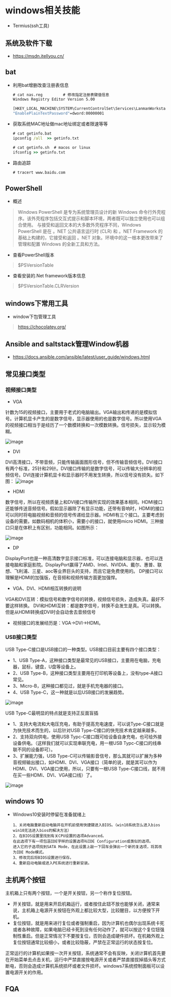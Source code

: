 # windows相关技能
- Termius(ssh工具)
## 系统及软件下载
- https://msdn.itellyou.cn/
## bat
- 利用bat增删改查注册表信息
  ``` bat
  # cat nas.reg         # 修改指定注册表键值信息
  Windows Registry Editor Version 5.00

  [HKEY_LOCAL_MACHINE\SYSTEM\CurrentControlSet\Services\LanmanWorkstation\Parameters]
  "EnablePlainTextPassword"=dword:00000001
  ```
- 获取系统MAC地址做mac地址绑定或者限速等等
  ``` bat
  # cat getinfo.bat
  ipconfig /all  >> getinfo.txt

  # cat getinfo.sh  # macos or linux
  ifconfig >> getinfo.txt
  ```
- 路由追踪
  ``` bat
  # tracert www.baidu.com
  ```
## PowerShell
- 概述
> Windows PowerShell 是专为系统管理员设计的新 Windows 命令行外壳程序。该外壳程序包括交互式提示和脚本环境，两者既可以独立使用也可以组合使用。 
与接受和返回文本的大多数外壳程序不同，Windows PowerShell 是在 。NET 公共语言运行时 (CLR) 和 。NET Framework 的基础上构建的，它接受和返回 。NET 对象。环境中的这一根本更改带来了管理和配置 Windows 的全新工具和方法。

- 查看PowerShell版本
> $PSVersionTable
- 查看安装的.Net framework版本信息
> $PSVersionTable.CLRVersion

## windows下常用工具
- window下包管理工具
> https://chocolatey.org/

## Ansible and saltstack管理Window机器
- https://docs.ansible.com/ansible/latest/user_guide/windows.html

## 常见接口类型
### 视频接口类型
- VGA

针数为15的视频接口，主要用于老式的电脑输出。VGA输出和传递的是模拟信号。计算机显卡产生的是数字信号，显示器使用的也是数字信号。所以使用VGA的视频接口相当于是经历了一个数模转换和一次模数转换。信号损失，显示较为模糊。

![image](https://github.com/mds1455975151/tools/blob/master/windows/images/01.png)
- DVI

DVI高清接口，不带音频，只能传输画面图形信号，但不传输音频信号。DVI接口有两个标准，25针和29针。DVI接口传输的是数字信号，可以传输大分辨率的视频信号。DVI连接计算机显卡和显示器时不用发生转换，所以信号没有损失。如下图：
![image](https://github.com/mds1455975151/tools/blob/master/windows/images/02.png)

- HDMI

数字信号，所以在视频质量上和DVI接口传输所实现的效果基本相同。HDMI接口还能够传送音频信号。假如显示器除了有显示功能，还带有音响时，HDMI的接口可以同时将电脑视频和音频的信号传递给显示器。HDMI有三个接口。主要考虑到设备的需要。如数码相机的体积小，需要小的接口，就使用micro HDMI。三种接口只是在体积上有区别，功能相同。如图所示：

![image](https://github.com/mds1455975151/tools/blob/master/windows/images/03.png)

- DP

DisplayPort也是一种高清数字显示接口标准，可以连接电脑和显示器，也可以连接电脑和家庭影院。DisplayPort赢得了AMD、Intel、NVIDIA、戴尔、惠普、联想、飞利浦、三星、aoc等业界巨头的支持，而且它是免费使用的。
DP接口可以理解是HDMI的加强版，在音频和视频传输方面更加强悍。

- VGA、DVI、HDMI相互转换的说明

VGA和DVI互转：模拟信号和数字信号的转换，视频信号损失，造成失真。最好不要这样转换。
DVI和HDMI互转：都是数字信号，转换不会发生是真。可以转换。但是从HDMI转换成DVI时会自动舍去音频信号

- 视频接口的发展经历是：VGA->DVI->HDMI。
### USB接口类型
USB Type-C接口是USB接口的一种类型。USB接口目前主要有四个接口类型：

- 1、USB Type-A，这种接口类型是最常见的USB接口，主要用在电脑，充电器，鼠标，键盘，U盘等设备上。
- 2、USB Type-B，这种接口类型主要用在打印机等设备上，没有type-A接口常见。
- 3、Micro-B，这种接口都见过，就是手机充电器的接口。
- 4、USB Type-C，这一种就是以后USB接口的发展趋势。

![image](https://github.com/mds1455975151/tools/blob/master/windows/images/05.png)

USB Type-C最明显的特点就是支持正反面盲插
- 1、支持大电流和大电压充电，有助于提高充电速度，可以说Type-C接口就是为快充技术而生的，以后针对USB Type-C接口的快充技术肯定越来越多。
- 2、支持双向供电，使用USB Typc-C接口既可给设备自身充电，也可给外接设备供电。（这样我们就可以实现串联充电，用一根USB Typc-C接口的线串联不同的设备即可）。
- 3、扩展能力强，USB Type-C可以传输影音信号，那么其就可以扩展为多种音视频输出接口，如HDMI、DVI、VGA接口（简单的说，就是其可以作为HDMI、DVI、VGA接口使用，所以，只要有一根USB Type-C接口线，就不用在买一些HDMI、DVI、VGA接口线）了。

![image](https://github.com/mds1455975151/tools/blob/master/windows/images/04.png)     
## windows 10
- Windows10安装时停留在准备就绪上
  ``` text
  1、关闭电脑重新启动电脑并在开机前使用快捷键进入BIOS。（win10系统怎么进入bios win10无法进入bios的解决方法）
  2、在BIOS设置里找到有关CPU设置的选项Advanced。
  在此选项下有一项包涵IDE字样的设置选项叫IDE Configuration或类似的选项。
  进入它的子选项找到SATA Mode，在此设置上敲一下回车会弹出一个新的复选项，将其改为IDE Mode模式。
  3、修改完后将BIOS设置进行保存。
  4、重新启动电脑或进入PE系统进行重新安装。
  ```
## 主机两个按钮
主机箱上只有两个按钮，一个是开关按钮，另一个称作复位按钮。

- 开关按钮，就是用来开启机箱运行，或者按住此钮不放也能够关闭，通常来说，主机箱上电源开关按钮在外观上都比较大型，比较醒目，以方便按下开机。
- 复位按钮，就是用来进行复位或者强制重启，因为计算机也偶尔出现系统卡死或者各种故障，如果电脑已经卡死到没有任何动作了，就可以按这个复位钮强制性重启。但是正常情况下不要按复位，否则会造成硬件损坏。在机箱外观上复位按钮通常比较细小，或者比较隐蔽，严禁在正常运行的状态按复位。

正常运行的计算机如果按一次开关按钮，系统通常不会有反映，关闭计算机首先要在开始菜单去点击关机，运行中严禁直接按电源开关或者严禁直接拔掉插头等方式断电，否则会造成计算机系统损坏或者文件损坏。windows7系统控制面板可以设置电源开关的作用。

## FQA
